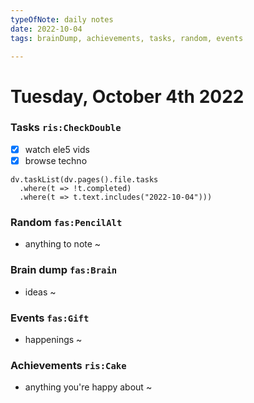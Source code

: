 ```yaml
---
typeOfNote: daily notes
date: 2022-10-04
tags: brainDump, achievements, tasks, random, events

---
```

# Tuesday, October 4th 2022

### Tasks `ris:CheckDouble`
 - [x] watch ele5 vids
 - [x] browse techno

```dataviewjs
dv.taskList(dv.pages().file.tasks 
  .where(t => !t.completed)
  .where(t => t.text.includes("2022-10-04")))
```



### Random `fas:PencilAlt`
 - anything to note ~




### Brain dump `fas:Brain`
 - ideas ~ 




### Events `fas:Gift`
 - happenings ~






### Achievements `ris:Cake`
 - anything you're happy about ~ 

